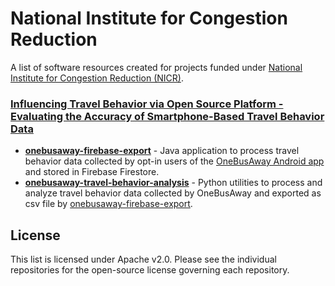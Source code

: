 # National Institute for Congestion Reduction

A list of software resources created for projects funded under [National Institute for Congestion Reduction (NICR)](https://nicr.usf.edu/).

### [Influencing Travel Behavior via Open Source Platform - Evaluating the Accuracy of Smartphone-Based Travel Behavior Data](https://nicr.usf.edu/2020/12/11/3-1-influencing-travel-behavior-via-open-source-platform/)

* [**onebusaway-firebase-export**](https://github.com/CUTR-at-USF/onebusaway-firebase-export) - Java application to process travel behavior data collected by opt-in users of the [OneBusAway Android app](https://github.com/OneBusAway/onebusaway-android) and stored in Firebase Firestore.
* [**onebusaway-travel-behavior-analysis**](https://github.com/CUTR-at-USF/onebusaway-travel-behavior-analysis) - Python utilities to process and analyze travel behavior data collected by OneBusAway and exported as csv file by [onebusaway-firebase-export](https://github.com/CUTR-at-USF/onebusaway-firebase-export).

## License

This list is licensed under Apache v2.0. Please see the individual repositories for the open-source license governing each repository.
